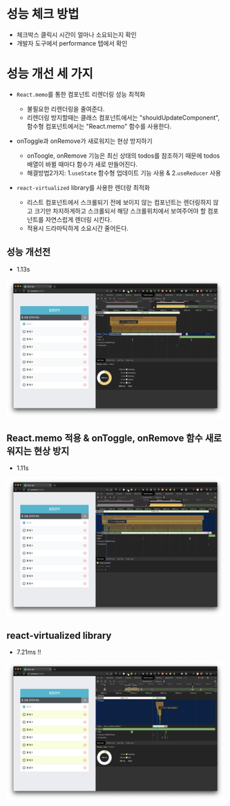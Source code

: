 # 성능 체크 방법

- 체크박스 클릭시 시간이 얼마나 소요되는지 확인
- 개발자 도구에서 performance 텝에서 확인

# 성능 개선 세 가지

- `React.memo`를 통한 컴포넌트 리렌더링 성능 최적화

  - 불필요한 리렌더링을 줄여준다.
  - 리렌더링 방지할때는 클래스 컴포넌트에서는 "shouldUpdateComponent", 함수형 컴포넌트에서는 "React.memo" 함수를 사용한다.

- onToggle과 onRemove가 새로워지는 현상 방지하기

  - onToogle, onRemove 기능은 최신 상태의 todos를 참조하기 때문에 todos배열이 바뀔 때마다 함수가 새로 만들어진다.
  - 해결방법2가지: 1.`useState` 함수형 업데이트 기능 사용 & 2.`useReducer` 사용

- `react-virtualized` library를 사용한 렌더랑 최적화
  - 리스트 컴포넌트에서 스크롤되기 전에 보이지 않는 컴포넌트는 렌더링하지 않고 크기만 차지하게하고 스크롤되서 해당 스크롤위치에서 보여주어야 할 컴포넌트를 자연스럽게 렌더링 시킨다.
  - 적용시 드라마틱하게 소요시간 줄어든다.

## 성능 개선전

- 1.13s

![성능개선전](./0.성능개선전.png)

## React.memo 적용 & onToggle, onRemove 함수 새로워지는 현상 방지

- 1.11s

![성능개선중](<./1.성능개선중(2가지적용).png>)

## react-virtualized library

- 7.21ms !!

![성능개선최종](./2.성능최종.png)
